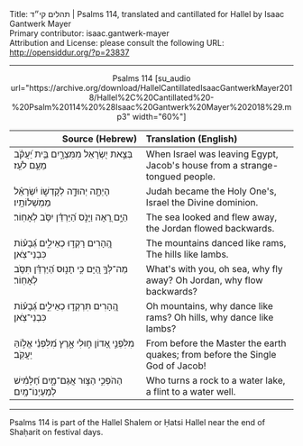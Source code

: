 <html>
<head></head>
<body>
Title: תהלים קי״ד | Psalms 114, translated and cantillated for Hallel by Isaac Gantwerk Mayer<br />
Primary contributor: isaac.gantwerk-mayer<br />
Attribution and License: please consult the following URL: <a href="http://opensiddur.org/?p=23837">http://opensiddur.org/?p=23837</a>
<p />
<hr />

<center>
Psalms 114 [su_audio url="https://archive.org/download/HallelCantillatedIsaacGantwerkMayer2018/Hallel%2C%20Cantillated%20-%20Psalm%20114%20%28Isaac%20Gantwerk%20Mayer%202018%29.mp3" width="60%"]
</center>

<table style="margin-left: auto;margin-right: auto;" class="draggable">
<thead><tr><th id="x" style="text-align: right;">Source (Hebrew)</th><th style="text-align: left;">Translation (English)</th></tr></thead>
<tbody>
<tr><td style="vertical-align:top;" width="46%">
<div class="liturgy"><span lang="he">
בְּצֵ֣את יִ֭שְׂרָאֵל מִמִּצְרָ֑יִם 
בֵּ֥ית יַ֝עֲקֹ֗ב מֵעַ֥ם לֹעֵֽז׃
</span></div></td>
 
<td style="vertical-align:top;" width="53%">
<div class="english">
When Israel was leaving Egypt,
Jacob's house from a strange-tongued people.
</div></td></tr>


<tr><td style="vertical-align:top;" width="46%">
<div class="liturgy"><span lang="he">
הָיְתָ֣ה יְהוּדָ֣ה לְקָדְשׁ֑וֹ 
יִ֝שְׂרָאֵ֗ל מַמְשְׁלוֹתָֽיו׃
</span></div></td>
 
<td style="vertical-align:top;" width="53%">
<div class="english">
Judah became the Holy One's,
Israel the Divine dominion.
</div></td></tr>


<tr><td style="vertical-align:top;" width="46%">
<div class="liturgy"><span lang="he">
הַיָּ֣ם רָ֭אָה וַיָּנֹ֑ס 
הַ֝יַּרְדֵּ֗ן יִסֹּ֥ב לְאָחֽוֹר׃
</span></div></td>
 
<td style="vertical-align:top;" width="53%">
<div class="english">
The sea looked and flew away,
the Jordan flowed backwards.
</div></td></tr>


<tr><td style="vertical-align:top;" width="46%">
<div class="liturgy"><span lang="he">
הֶֽ֭הָרִים רָקְד֣וּ כְאֵילִ֑ים 
גְּ֝בָע֗וֹת כִּבְנֵי־צֹֽאן׃
</span></div></td>
 
<td style="vertical-align:top;" width="53%">
<div class="english">
The mountains danced like rams,
The hills like lambs.
</div></td></tr>


<tr><td style="vertical-align:top;" width="46%">
<div class="liturgy"><span lang="he">
מַה־לְּךָ֣ הַ֭יָּם כִּ֣י תָנ֑וּס 
הַ֝יַּרְדֵּ֗ן תִּסֹּ֥ב לְאָחֽוֹר׃
</span></div></td>
 
<td style="vertical-align:top;" width="53%">
<div class="english">
What's with you, oh sea, why fly away?
Oh Jordan, why flow backwards?
</div></td></tr>


<tr><td style="vertical-align:top;" width="46%">
<div class="liturgy"><span lang="he">
הֶֽ֭הָרִים תִּרְקְד֣וּ כְאֵילִ֑ים 
גְּ֝בָע֗וֹת כִּבְנֵי־צֹֽאן׃
</span></div></td>
 
<td style="vertical-align:top;" width="53%">
<div class="english">
Oh mountains, why dance like rams?
Oh hills, why dance like lambs?
</div></td></tr>


<tr><td style="vertical-align:top;" width="46%">
<div class="liturgy"><span lang="he">
מִלִּפְנֵ֣י אָ֭דוֹן ח֣וּלִי אָ֑רֶץ 
מִ֝לִּפְנֵ֗י אֱל֣וֹהַּ יַעֲקֹֽב׃
</span></div></td>
 
<td style="vertical-align:top;" width="53%">
<div class="english">
From before the Master the earth quakes;
from before the Single God of Jacob!
</div></td></tr>


<tr><td style="vertical-align:top;" width="46%">
<div class="liturgy"><span lang="he">
הַהֹפְכִ֣י הַצּ֣וּר אֲגַם־מָ֑יִם 
חַ֝לָּמִ֗ישׁ לְמַעְיְנוֹ־מָֽיִם׃
</span></div></td>
 
<td style="vertical-align:top;" width="53%">
<div class="english">
Who turns a rock to a water lake,
a flint to a water well.
</div></td></tr>
</tbody></table>

<hr />

Psalms 114 is part of the Hallel Shalem or Ḥatsi Hallel near the end of Shaḥarit on festival days. 
</body>
</html>